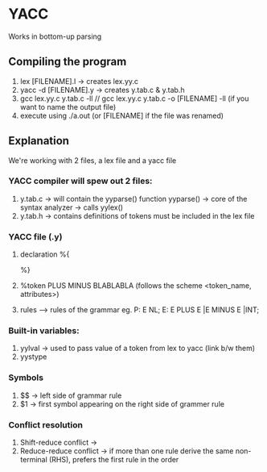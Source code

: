 # YACC
Works in bottom-up parsing

## Compiling the program
1. lex [FILENAME].l -> creates lex.yy.c
2. yacc -d [FILENAME].y -> creates y.tab.c & y.tab.h
3. gcc lex.yy.c y.tab.c -ll  // gcc lex.yy.c y.tab.c -o [FILENAME] -ll (if you want to name the output file)
3. execute using ./a.out (or [FILENAME] if the file was renamed)

## Explanation
We're working with 2 files, a lex file and a yacc file

### YACC compiler will spew out 2 files:
1. y.tab.c -> will contain the yyparse() function
    yyparse() -> core of the syntax analyzer
              -> calls yylex()
2. y.tab.h -> contains definitions of tokens
    must be included in the lex file

### YACC file (.y)
1. declaration
    %{

    %}

2. %token PLUS MINUS BLABLABLA
    (follows the scheme <token_name, attributes>)

3. rules --> rules of the grammar
    eg.  P: E NL;
         E: E PLUS E
           |E MINUS E
           |INT;

### Built-in variables:
1. yylval -> used to pass value of a token from lex to yacc (link b/w them)
2. yystype

### Symbols
1. $$ -> left side of grammar rule
2. $1 -> first symbol appearing on the right side of grammer rule

### Conflict resolution
1. Shift-reduce conflict ->
2. Reduce-reduce conflict -> if more than one rule derive the same non-terminal (RHS), prefers the first rule in the order

